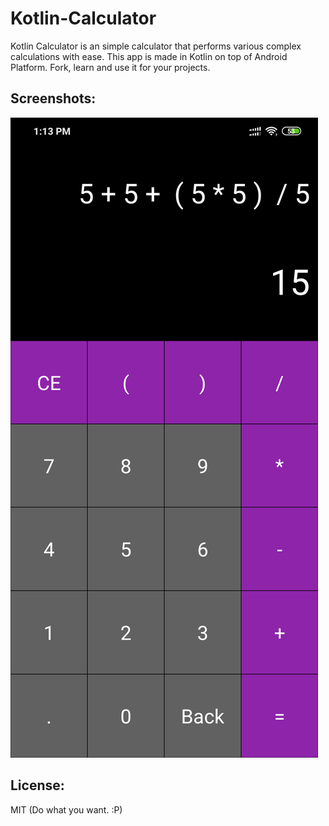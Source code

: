 # Kotlin-Calculator
Kotlin Calculator is an simple calculator that performs various complex calculations with ease. This app is made in Kotlin on top of Android Platform. Fork, learn and use it for your projects.

## Screenshots:
<div>
<img src="./Screenshot_2019-10-21-13-13-27-595_cdn.mykotlin.png" title="Kotlin Calculator example" alt="alt?"/>
</div>

## License: 
MIT (Do what you want. :P)
